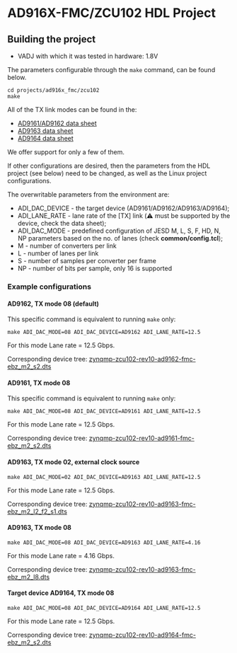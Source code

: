 <!-- no_no_os -->

# AD916X-FMC/ZCU102 HDL Project

## Building the project

- VADJ with which it was tested in hardware: 1.8V

The parameters configurable through the `make` command, can be found below.

```
cd projects/ad916x_fmc/zcu102
make
```

All of the TX link modes can be found in the:

- [AD9161/AD9162 data sheet](https://www.analog.com/media/en/technical-documentation/data-sheets/AD9161-9162.pdf)
- [AD9163 data sheet](https://www.analog.com/media/en/technical-documentation/data-sheets/AD9163.pdf)
- [AD9164 data sheet](https://www.analog.com/media/en/technical-documentation/data-sheets/AD9164.pdf)

We offer support for only a few of them.

If other configurations are desired, then the parameters from the HDL project (see below) need to be changed, as well as the Linux project configurations.

The overwritable parameters from the environment are:

- ADI_DAC_DEVICE - the target device (AD9161/AD9162/AD9163/AD9164); 
- ADI_LANE_RATE - lane rate of the [TX] link (:warning: must be supported by the device, check the data sheet);
- ADI_DAC_MODE - predefined configuration of JESD M, L, S, F, HD, N, NP parameters based on the no. of lanes (check **common/config.tcl**);
- M - number of converters per link
- L - number of lanes per link
- S - number of samples per converter per frame
- NP - number of bits per sample, only 16 is supported

### Example configurations

#### AD9162, TX mode 08 (default)

This specific command is equivalent to running `make` only:

```
make ADI_DAC_MODE=08 ADI_DAC_DEVICE=AD9162 ADI_LANE_RATE=12.5
``` 

For this mode Lane rate = 12.5 Gbps.

Corresponding device tree: [zynqmp-zcu102-rev10-ad9162-fmc-ebz_m2_s2.dts](https://github.com/analogdevicesinc/linux/blob/main/arch/arm64/boot/dts/xilinx/zynqmp-zcu102-rev10-ad9162-fmc-ebz_m2_s2.dts)

#### AD9161, TX mode 08

This specific command is equivalent to running `make` only:

```
make ADI_DAC_MODE=08 ADI_DAC_DEVICE=AD9161 ADI_LANE_RATE=12.5
``` 

For this mode Lane rate = 12.5 Gbps.

Corresponding device tree: [zynqmp-zcu102-rev10-ad9161-fmc-ebz_m2_s2.dts](https://github.com/analogdevicesinc/linux/blob/main/arch/arm64/boot/dts/xilinx/zynqmp-zcu102-rev10-ad9161-fmc-ebz_m2_s2.dts)

#### AD9163, TX mode 02, external clock source

```
make ADI_DAC_MODE=02 ADI_DAC_DEVICE=AD9163 ADI_LANE_RATE=12.5
``` 

For this mode Lane rate = 12.5 Gbps.

Corresponding device tree: [zynqmp-zcu102-rev10-ad9163-fmc-ebz_m2_l2_f2_s1.dts](https://github.com/analogdevicesinc/linux/blob/main/arch/arm64/boot/dts/xilinx/zynqmp-zcu102-rev10-ad9163-fmc-ebz_m2_l2_f2_s1.dts)

#### AD9163, TX mode 08

```
make ADI_DAC_MODE=08 ADI_DAC_DEVICE=AD9163 ADI_LANE_RATE=4.16
``` 

For this mode Lane rate = 4.16 Gbps.

Corresponding device tree: [zynqmp-zcu102-rev10-ad9163-fmc-ebz_m2_l8.dts](https://github.com/analogdevicesinc/linux/blob/main/arch/arm64/boot/dts/xilinx/zynqmp-zcu102-rev10-ad9163-fmc-ebz_m2_l8.dts)

#### Target device AD9164, TX mode 08

```
make ADI_DAC_MODE=08 ADI_DAC_DEVICE=AD9164 ADI_LANE_RATE=12.5
``` 

For this mode Lane rate = 12.5 Gbps.

Corresponding device tree: [zynqmp-zcu102-rev10-ad9164-fmc-ebz_m2_s2.dts](https://github.com/analogdevicesinc/linux/blob/main/arch/arm64/boot/dts/xilinx/zynqmp-zcu102-rev10-ad9164-fmc-ebz_m2_s2.dts)
